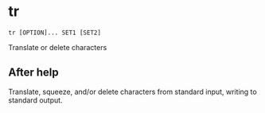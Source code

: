 # tr

```
tr [OPTION]... SET1 [SET2]
```

Translate or delete characters

## After help

Translate, squeeze, and/or delete characters from standard input, writing to standard output.
